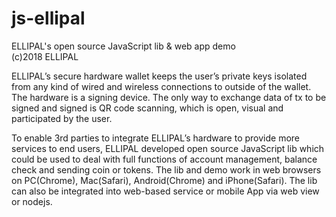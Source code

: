 # js-ellipal
ELLIPAL's open source JavaScript lib &amp; web app demo   
(c)2018 ELLIPAL   
  
  
ELLIPAL’s secure hardware wallet keeps the user’s private keys isolated from any kind of wired and wireless connections to outside of the wallet. The hardware is a signing device. The only way to exchange data of tx to be signed and signed is QR code scanning, which is open, visual and participated by the user.  
  
To enable 3rd parties to integrate ELLIPAL’s hardware to provide more services to end users, ELLIPAL developed open source JavaScript lib which could be used to deal with full functions of account management, balance check and sending coin or tokens. The lib and demo work in web browsers on PC(Chrome), Mac(Safari), Android(Chrome) and iPhone(Safari). The lib can also be integrated into web-based service or mobile App via web view or nodejs.  
